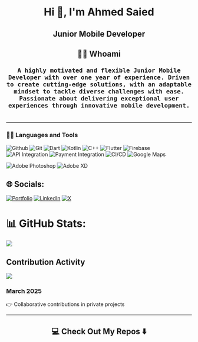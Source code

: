 <h1 align="center">Hi 👋, I'm Ahmed Saied</h1>
<h2 align="center">Junior Mobile Developer</h2>
<h2 align="center"> 👨‍💻 Whoami</h2>
<h3 align="center">
  <samp> A highly motivated and flexible Junior Mobile Developer with over one year of experience. Driven to create cutting-edge solutions, with an adaptable mindset to tackle diverse challenges with ease. Passionate about delivering exceptional user experiences through innovative mobile development.
  </samp>
  <br> <br>
</h3>
<hr>

### 👨‍💻 Languages and Tools
![Github](https://img.shields.io/badge/github-121013?style=plastic&logo=github&logoColor=white) 
![Git](https://img.shields.io/badge/git-%23F05033.svg?style=plastic&logo=git&logoColor=white) 
![Dart](https://img.shields.io/badge/dart-%230175C2.svg?style=plastic&logo=dart&logoColor=white) 
![Kotlin](https://img.shields.io/badge/Kotlin-%230095D5.svg?style=plastic&logo=kotlin&logoColor=white) 
![C++](https://img.shields.io/badge/c++-%2300599C.svg?style=plastic&logo=c%2B%2B&logoColor=white)
![Flutter](https://img.shields.io/badge/Flutter-%2302569B.svg?style=plastic&logo=Flutter&logoColor=white) 
![Firebase](https://img.shields.io/badge/firebase-%23039BE5.svg?style=plastic&logo=firebase)
![API Integration](https://img.shields.io/badge/API-Integration-blue?style=plastic) 
![Payment Integration](https://img.shields.io/badge/Payment-Integration-success?style=plastic) 
![CI/CD](https://img.shields.io/badge/CI%2FCD-%230A0A0A.svg?style=plastic&logo=githubactions&logoColor=white)
![Google Maps](https://img.shields.io/badge/Google%20Maps-%234285F4.svg?style=plastic&logo=google-maps&logoColor=white)

![Adobe Photoshop](https://img.shields.io/badge/adobe%20photoshop-%2331A8FF.svg?style=plastic&logo=adobe%20photoshop&logoColor=white) 
![Adobe XD](https://img.shields.io/badge/Adobe%20XD-470137?style=plastic&logo=Adobe%20XD&logoColor=#FF61F6)

## 🌐 Socials:
[![Portfolio](https://img.shields.io/badge/Portfolio-%23000000.svg?style=plastic&logo=web&logoColor=white)](https://ahmed-saied-portfolio.web.app/)
[![LinkedIn](https://img.shields.io/badge/LinkedIn-%230077B5.svg?logo=linkedin&logoColor=white)](https://linkedin.com/in/....) 
[![X](https://img.shields.io/badge/X-black.svg?logo=X&logoColor=white)](https://x.com/arahanme) 

# 📊 GitHub Stats:
![](https://github-readme-stats.vercel.app/api/top-langs/?username=ahmedsaied22&theme=dark&hide_border=false&include_all_commits=false&count_private=false&layout=compact)

## Contribution Activity
![](https://github-readme-streak-stats.herokuapp.com/?user=ahmedsaied22&theme=dark&hide_border=false)

### March 2025
👉 Collaborative contributions in private projects

---
<h2 align="center">💻 Check Out My Repos ⬇️</h2>
<!-- Proudly created with GPRM ( https://gprm.itsvg.in ) -->

